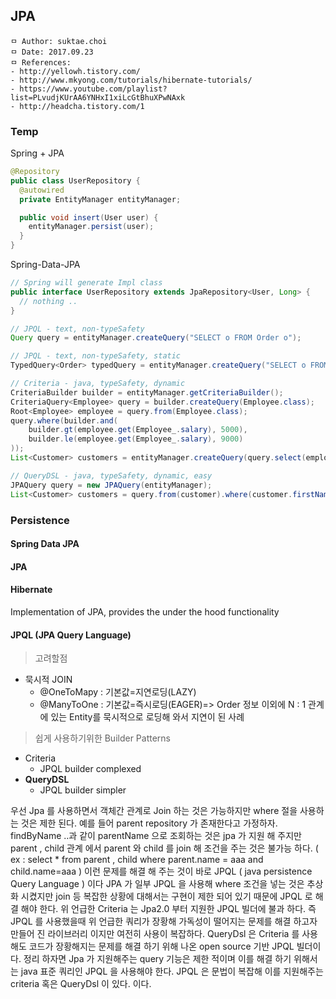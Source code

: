 ## JPA

```
ㅁ Author: suktae.choi
ㅁ Date: 2017.09.23
ㅁ References:
- http://yellowh.tistory.com/
- http://www.mkyong.com/tutorials/hibernate-tutorials/
- https://www.youtube.com/playlist?list=PLvudjKUrAA6YNHxI1xiLcGtBhuXPwNAxk
- http://headcha.tistory.com/1
```

### Temp
Spring + JPA
```java
@Repository
public class UserRepository {
  @autowired
  private EntityManager entityManager;

  public void insert(User user) {
    entityManager.persist(user);
  }
}
```

Spring-Data-JPA
```java
// Spring will generate Impl class
public interface UserRepository extends JpaRepository<User, Long> {
  // nothing ..
}
```

```java
// JPQL - text, non-typeSafety
Query query = entityManager.createQuery("SELECT o FROM Order o");

// JPQL - text, non-typeSafety, static
TypedQuery<Order> typedQuery = entityManager.createQuery("SELECT o FROM Order o", Order.class);

// Criteria - java, typeSafety, dynamic
CriteriaBuilder builder = entityManager.getCriteriaBuilder();
CriteriaQuery<Employee> query = builder.createQuery(Employee.class);
Root<Employee> employee = query.from(Employee.class);
query.where(builder.and(
    builder.gt(employee.get(Employee_.salary), 5000),
    builder.le(employee.get(Employee_.salary), 9000)
));
List<Customer> customers = entityManager.createQuery(query.select(employee)).getResultList();

// QueryDSL - java, typeSafety, dynamic, easy
JPAQuery query = new JPAQuery(entityManager);
List<Customer> customers = query.from(customer).where(customer.firstName.eq("bbbb"), customer.lastName.eq("cccc")).list(customer);
```

### Persistence
#### Spring Data JPA

#### JPA


#### Hibernate
Implementation of JPA, provides the under the hood functionality

#### JPQL (JPA Query Language)
> 고려할점

- 묵시적 JOIN
  - @OneToMapy : 기본값=지연로딩(LAZY)
  - @ManyToOne : 기본값=즉시로딩(EAGER)=> Order 정보 이외에 N : 1 관계에 있는 Entity를 묵시적으로 로딩해 와서 지연이 된 사례

> 쉽게 사용하기위한 Builder Patterns

- Criteria
  - JPQL builder complexed
- **QueryDSL**
  - JPQL builder simpler


우선 Jpa 를 사용하면서 객체간 관계로 Join 하는 것은 가능하지만 where 절을 사용하는 것은 제한 된다.
예를 들어 parent repository 가 존재한다고 가정하자.
findByName ..과 같이 parentName 으로 조회하는 것은 jpa 가 지원 해 주지만 parent , child 관계 에서 parent 와 child 를 join 해 조건을 주는 것은 불가능 하다.  ( ex : select * from parent , child where parent.name = aaa and child.name=aaa )
이런 문제를 해결 해 주는 것이 바로 JPQL ( java persistence Query Language ) 이다
JPA 가 일부 JPQL 을 사용해 where 조건을 넣는 것은 추상화 시켰지만 join 등 복잡한 상황에 대해서는 구현이 제한 되어 있기 때문에 JPQL 로 해결 해야 한다.
위 언급한 Criteria 는 Jpa2.0 부터 지원한 JPQL 빌더에 불과 하다. 즉 JPQL 를 사용했을때 위 언급한 쿼리가 장황해 가독성이 떨어지는 문제를 해결 하고자 만들어 진 라이브러리 이지만 여전히 사용이 복잡하다.
QueryDsl 은 Criteria 를 사용해도 코드가 장황해지는 문제를 해결 하기 위해 나온 open source 기반 JPQL 빌더이다.
정리 하자면 Jpa 가 지원해주는 query 기능은 제한 적이며 이를 해결 하기 위해서는 java 표준 쿼리인 JPQL 을 사용해야 한다.
JPQL 은 문법이 복잡해 이를 지원해주는 criteria 혹은 QueryDsl 이 있다. 이다.
